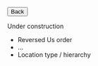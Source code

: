 <button onclick="history.back()">Back</button>

Under construction

  * Reversed Us order
  * ...
  * Location type / hierarchy